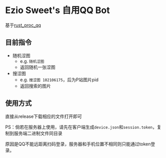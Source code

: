 # Ezio Sweet's 自用QQ Bot

基于[rust_proc_qq](https://github.com/niuhuan/rust_proc_qq)

## 目前指令

+ 随机涩图
  + e.g. ``随机涩图``
  + 返回随机一张涩图
+ 搜涩图
  + e.g. ``搜涩图 102106175``，后为P站图片pid
  + 返回搜索的图片

## 使用方式

直接从release下载相应的文件打开即可

PS：倘若在服务器上使用，请先在客户端生成``device.json``和``session.token``，复制到服务端二进制文件同目录

原因是QQ不能远距离扫码登录，服务器和手机位置不相同则只能通过token登录。